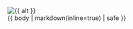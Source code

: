 <figure>
    <img src="{{ src }}" alt="{{ alt }}" title="{{body|markdown|striptags}}">
    <figcaption>
    {{ body | markdown(inline=true) | safe }}
    </figcaption>
</figure>